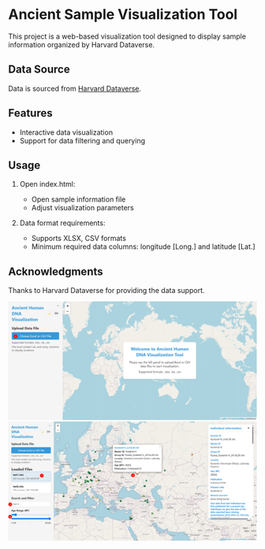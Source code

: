 # Ancient Sample Visualization Tool

This project is a web-based visualization tool designed to display sample information organized by Harvard Dataverse.

## Data Source

Data is sourced from [Harvard Dataverse](https://dataverse.harvard.edu/dataset.xhtml?persistentId=doi:10.7910/DVN/FFIDCW).

## Features

- Interactive data visualization
- Support for data filtering and querying

## Usage

1. Open index.html:
   - Open sample information file
   - Adjust visualization parameters

2. Data format requirements:
   - Supports XLSX, CSV formats
   - Minimum required data columns: longitude [Long.] and latitude [Lat.]

## Acknowledgments

Thanks to Harvard Dataverse for providing the data support.

 ![](https://github.com/KyanZhu/Ancient-Sample-Visualizer/blob/main/open.png?raw=true)
 ![](https://github.com/KyanZhu/Ancient-Sample-Visualizer/blob/main/options.png?raw=true)